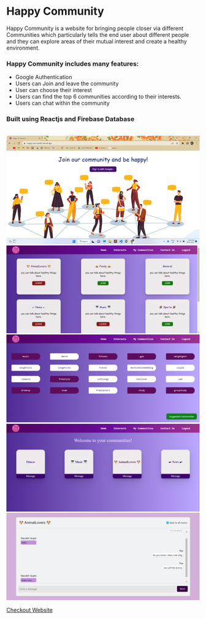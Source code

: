 # Happy Community
Happy Community is a website for bringing people closer via different Communities
which particularly tells the end user about different people and they can explore areas
of their mutual interest and create a healthy environment.

### Happy Community includes many features:
* Google Authentication
* Users can Join and leave the community
* User can choose their interest
* Users can find the top 6 communities according to their interests.
* Users can chat within the community

### Built using Reactjs and Firebase Database

<br />
<img src="https://github.com/SaurabhGupta2014/happycommunity/blob/master/Images/0.jpg" /> 
<img src="https://github.com/SaurabhGupta2014/happycommunity/blob/master/Images/1.png" /> 
<img src="https://github.com/SaurabhGupta2014/happycommunity/blob/master/Images/2.png" /> 
<img src="https://github.com/SaurabhGupta2014/happycommunity/blob/master/Images/3.png" /> 
<img src="https://github.com/SaurabhGupta2014/happycommunity/blob/master/Images/4.png" /> 
 
  


[Checkout Website](http://happycommunity.vercel.app/)
